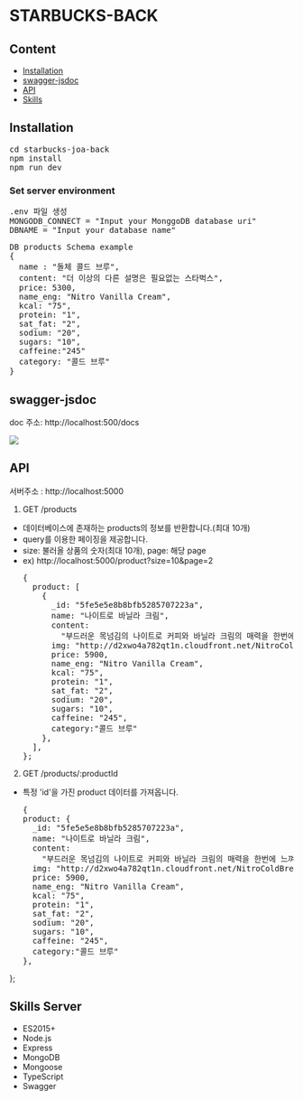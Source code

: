 # STARBUCKS-BACK

## Content

- [Installation](#installation)
- [swagger-jsdoc](#swagger-jsdoc)
- [API](#api)
- [Skills](#skills)

## Installation

<pre>
cd starbucks-joa-back
npm install
npm run dev
</pre>

### Set server environment

<pre>
.env 파일 생성
MONGODB_CONNECT = "Input your MonggoDB database uri"
DBNAME = "Input your database name"
</pre>

<pre>
DB products Schema example
{
  name : "돌체 콜드 브루",
  content: "더 이상의 다른 설명은 필요없는 스타벅스",
  price: 5300,
  name_eng: "Nitro Vanilla Cream",
  kcal: "75",
  protein: "1",
  sat_fat: "2",
  sodium: "20",
  sugars: "10",
  caffeine:"245"
  category: "콜드 브루"
}
</pre>

## swagger-jsdoc

doc 주소: http://localhost:500/docs

![](swagger-display.gif)

## API

서버주소 : http://localhost:5000

1. GET /products

- 데이터베이스에 존재하는 products의 정보를 반환합니다.(최대 10개)
- query를 이용한 페이징을 제공합니다.
- size: 불러올 상품의 숫자(최대 10개), page: 해당 page
- ex) http://localhost:5000/product?size=10&page=2
  <pre>
  {
    product: [
      {
        _id: "5fe5e5e8b8bfb5285707223a",
        name: "나이트로 바닐라 크림",
        content:
          "부드러운 목넘김의 나이트로 커피와 바닐라 크림의 매력을 한번에 느껴보세요!",
        img: "http://d2xwo4a782qt1n.cloudfront.net/NitroColdBrew.jpg",
        price: 5900,
        name_eng: "Nitro Vanilla Cream",
        kcal: "75",
        protein: "1",
        sat_fat: "2",
        sodium: "20",
        sugars: "10",
        caffeine: "245",
        category:"콜드 브루"
      },
    ],
  };
  </pre>

2. GET /products/:productId

- 특정 'id'을 가진 product 데이터를 가져옵니다.
  <pre>
  {
  product: {
    _id: "5fe5e5e8b8bfb5285707223a",
    name: "나이트로 바닐라 크림",
    content:
      "부드러운 목넘김의 나이트로 커피와 바닐라 크림의 매력을 한번에 느껴보세요!",
    img: "http://d2xwo4a782qt1n.cloudfront.net/NitroColdBrew.jpg",
    price: 5900,
    name_eng: "Nitro Vanilla Cream",
    kcal: "75",
    protein: "1",
    sat_fat: "2",
    sodium: "20",
    sugars: "10",
    caffeine: "245",
    category:"콜드 브루"
  },
};
  </pre>

## Skills Server

- ES2015+
- Node.js
- Express
- MongoDB
- Mongoose
- TypeScript
- Swagger
